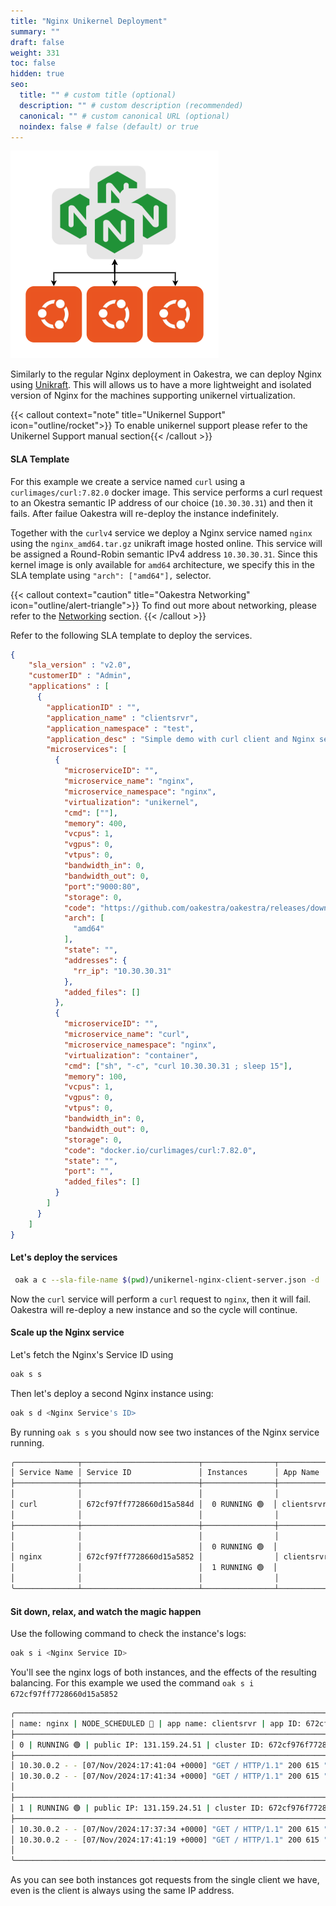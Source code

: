 ```yaml
---
title: "Nginx Unikernel Deployment"
summary: ""
draft: false
weight: 331
toc: false
hidden: true
seo:
  title: "" # custom title (optional)
  description: "" # custom description (recommended)
  canonical: "" # custom canonical URL (optional)
  noindex: false # false (default) or true
---
```


![Nginx Balancing](balancing.png)

Similarly to the regular Nginx deployment in Oakestra, we can deploy Nginx using [Unikraft](https://unikraft.org). This will allows us to have a more lightweight and isolated version of Nginx for the machines supporting unikernel virtualization.

{{< callout context="note" title="Unikernel Support" icon="outline/rocket">}} To enable unikernel support please refer to the Unikernel Support manual section{{< /callout >}}

#### SLA Template

For this example we create a service named `curl` using a `curlimages/curl:7.82.0` docker image. This service performs a curl request to an Okestra semantic IP address of our choice (`10.30.30.31`) and then it fails. After failue Oakestra will re-deploy the instance indefinitely.

Together with the `curlv4` service we deploy a Nginx service named `nginx` using the `nginx_amd64.tar.gz` unikraft image hosted online. This service will be assigned a Round-Robin semantic IPv4 address `10.30.30.31`. Since this kernel image is only available for `amd64` architecture, we specify this in the SLA template using `"arch": ["amd64"],` selector.

{{< callout context="caution" title="Oakestra Networking" icon="outline/alert-triangle">}}
To find out more about networking, please refer to the [Networking](/docs/manuals/networking-internals) section.
{{< /callout >}}

Refer to the following SLA template to deploy the services.

```json {title="unikernel-nginx-client-server.json"}
{
    "sla_version" : "v2.0",
    "customerID" : "Admin",
    "applications" : [
      {
        "applicationID" : "",
        "application_name" : "clientsrvr",
        "application_namespace" : "test",
        "application_desc" : "Simple demo with curl client and Nginx server",
        "microservices": [
          {
            "microserviceID": "",
            "microservice_name": "nginx",
            "microservice_namespace": "nginx",
            "virtualization": "unikernel",
            "cmd": [""],
            "memory": 400,
            "vcpus": 1,
            "vgpus": 0,
            "vtpus": 0,
            "bandwidth_in": 0,
            "bandwidth_out": 0,
            "port":"9000:80",
            "storage": 0,
            "code": "https://github.com/oakestra/oakestra/releases/download/alpha-v0.4.301/nginx_amd64.tar.gz",
            "arch": [
              "amd64"
            ],
            "state": "",
            "addresses": {
              "rr_ip": "10.30.30.31"
            },
            "added_files": []
          },
          {
            "microserviceID": "",
            "microservice_name": "curl",
            "microservice_namespace": "nginx",
            "virtualization": "container",
            "cmd": ["sh", "-c", "curl 10.30.30.31 ; sleep 15"],
            "memory": 100,
            "vcpus": 1,
            "vgpus": 0,
            "vtpus": 0,
            "bandwidth_in": 0,
            "bandwidth_out": 0,
            "storage": 0,
            "code": "docker.io/curlimages/curl:7.82.0",
            "state": "",
            "port": "",
            "added_files": []
          }
        ]
      }
    ]
}
```

#### Let's deploy the services
```bash
 oak a c --sla-file-name $(pwd)/unikernel-nginx-client-server.json -d
```

Now the `curl` service will perform a `curl` request to `nginx`, then it will fail. Oakestra will re-deploy a new instance and so the cycle will continue.

#### Scale up the Nginx service
Let's fetch the Nginx's Service ID using 
```bash
oak s s
```

Then let's deploy a second Nginx instance using:
```bash
oak s d <Nginx Service's ID>
```

By running `oak s s` you should now see two instances of the Nginx service running.
```bash
╭──────────────┬──────────────────────────┬────────────────┬────────────┬──────────────────────────╮
│ Service Name │ Service ID               │ Instances      │ App Name   │ App ID                   │
├──────────────┼──────────────────────────┼────────────────┼────────────┼──────────────────────────┤
│              │                          │                │            │                          │
│ curl         │ 672cf97ff7728660d15a584d │  0 RUNNING 🟢  │ clientsrvr │ 672cf97fa3ba9aac11ea11af │
│              │                          │                │            │                          │
├──────────────┼──────────────────────────┼────────────────┼────────────┼──────────────────────────┤
│              │                          │                │            │                          │
│              │                          │  0 RUNNING 🟢  │            │                          │
│ nginx        │ 672cf97ff7728660d15a5852 │                │ clientsrvr │ 672cf97fa3ba9aac11ea11af │
│              │                          │  1 RUNNING 🟢  │            │                          │
│              │                          │                │            │                          │
╰──────────────┴──────────────────────────┴────────────────┴────────────┴──────────────────────────╯
```
#### Sit down, relax, and watch the magic happen
Use the following command to check the instance's logs:
```bash
oak s i <Nginx Service ID>
```
You'll see the nginx logs of both instances, and the effects of the resulting balancing.
For this example we used the command `oak s i 672cf97ff7728660d15a5852`

```bash
╭───────────────────────────────────────────────────────────────────────────────────────────────╮
│ name: nginx | NODE_SCHEDULED 🔵 | app name: clientsrvr | app ID: 672cf97fa3ba9aac11ea11af     │
├───────────────────────────────────────────────────────────────────────────────────────────────┤
│ 0 | RUNNING 🟢 | public IP: 131.159.24.51 | cluster ID: 672cf976f7728660d15a583e | Logs :     │
├───────────────────────────────────────────────────────────────────────────────────────────────┤
│ 10.30.0.2 - - [07/Nov/2024:17:41:04 +0000] "GET / HTTP/1.1" 200 615 "-" "curl/7.82.0-DEV" "-" │
│ 10.30.0.2 - - [07/Nov/2024:17:41:34 +0000] "GET / HTTP/1.1" 200 615 "-" "curl/7.82.0-DEV" "-" │
│                                                                                               │
├───────────────────────────────────────────────────────────────────────────────────────────────┤
│ 1 | RUNNING 🟢 | public IP: 131.159.24.51 | cluster ID: 672cf976f7728660d15a583e | Logs :     │
├───────────────────────────────────────────────────────────────────────────────────────────────┤
│ 10.30.0.2 - - [07/Nov/2024:17:37:34 +0000] "GET / HTTP/1.1" 200 615 "-" "curl/7.82.0-DEV" "-" │
│ 10.30.0.2 - - [07/Nov/2024:17:41:19 +0000] "GET / HTTP/1.1" 200 615 "-" "curl/7.82.0-DEV" "-" │
│                                                                                               │
╰──────────────────────────────────────────────────────────────────────────────────────────────
```

As you can see both instances got requests from the single client we have, even is the client is always using the same IP address. 